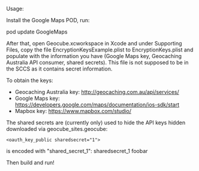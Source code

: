 Usage:

Install the Google Maps POD, run:

   pod update GoogleMaps

After that, open Geocube.xcworkspace in Xcode and under Supporting
Files, copy the file EncryptionKeysExample.plist to EncryptionKeys.plist
and populate with the information you have (Google Maps key,
Geocaching Australia API consumer, shared secrets). This file is
not supposed to be in the SCCS as it contains secret information.

To obtain the keys: 
- Geocaching Australia key: http://geocaching.com.au/api/services/
- Google Maps key: https://developers.google.com/maps/documentation/ios-sdk/start
- Mapbox key: https://www.mapbox.com/studio/

The shared secrets are (currently only) used to hide the API keys
hidden downloaded via geocube_sites.geocube:

    <oauth_key_public sharedsecret="1">
is encoded with "shared_secret_1":
    <key>sharedsecret_1</key>
    <string>foobar</string>


Then build and run!
